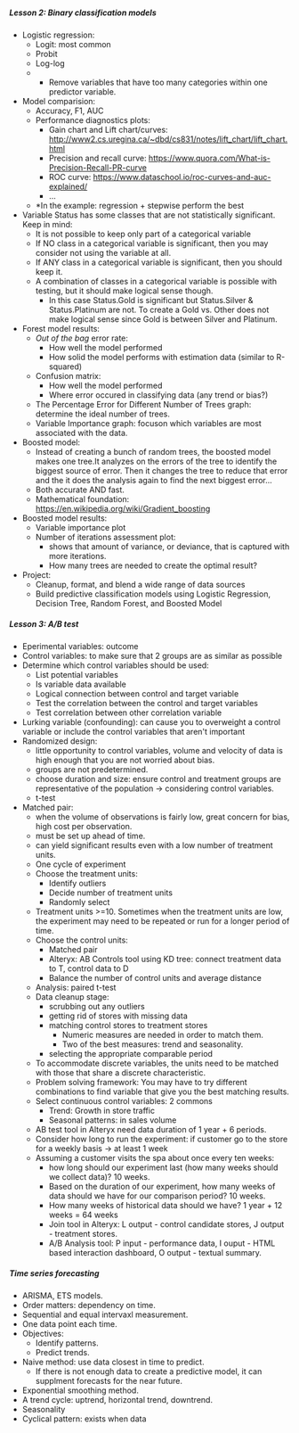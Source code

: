 ##### Lesson 2: Binary classification models
- Logistic regression: 
    - Logit: most common
    - Probit
    - Log-log
    - * Remove variables that have too many categories within one predictor variable.
- Model comparision:
    - Accuracy, F1, AUC
    - Performance diagnostics plots:
        - Gain chart and Lift chart/curves: http://www2.cs.uregina.ca/~dbd/cs831/notes/lift_chart/lift_chart.html
        - Precision and recall curve: https://www.quora.com/What-is-Precision-Recall-PR-curve
        - ROC curve: https://www.dataschool.io/roc-curves-and-auc-explained/ 
        - ...
    - *In the example: regression + stepwise perform the best
- Variable Status has some classes that are not statistically significant. Keep in mind:
    - It is not possible to keep only part of a categorical variable
    - If NO class in a categorical variable is significant, then you may consider not using the variable at all.
    - If ANY class in a categorical variable is significant, then you should keep it.
    - A combination of classes in a categorical variable is possible with testing, but it should make logical sense though.
        - In this case Status.Gold is significant but Status.Silver & Status.Platinum are not. To create a Gold vs. Other does not make logical sense since Gold is between Silver and Platinum.
- Forest model results:
    - *Out of the bag* error rate: 
        - How well the model performed
        - How solid the model performs with estimation data (similar to R-squared)
    - Confusion matrix: 
        - How well the model performed
        - Where error occured in classifying data (any trend or bias?)
    - The Percentage Error for Different Number of Trees graph: determine the ideal number of trees.
    - Variable Importance graph: focuson which variables are most associated with the data.
- Boosted model:
    - Instead of creating a bunch of random trees, the boosted model makes one tree.It analyzes on the errors of the tree to identify the biggest source of error. Then it changes the tree to reduce that error and the it does the analysis again to find the next biggest error...
    - Both accurate AND fast.
    - Mathematical foundation: https://en.wikipedia.org/wiki/Gradient_boosting
- Boosted model results:
    - Variable importance plot
    - Number of iterations assessment plot:     
        - shows that amount of variance, or deviance, that is captured with more iterations. 
        - How many trees are needed to create the optimal result?
- Project:
    - Cleanup, format, and blend a wide range of data sources
    - Build predictive classification models using Logistic Regression, Decision Tree, Random Forest, and Boosted Model

##### Lesson 3: A/B test
- Eperimental variables: outcome
- Control variables: to make sure that 2 groups are as similar as possible
- Determine which control variables should be used:
    - List potential variables
    - Is variable data available
    - Logical connection between control and target variable
    - Test the correlation between the control and target variables
    - Test correlation between other correlation variable
- Lurking variable (confounding): can cause you to overweight a control variable or include the control variables that aren't important
- Randomized design: 
    - little opportunity to control variables, volume and velocity of data is high enough that you are not worried about bias.
    - groups are not predetermined.
    - choose duration and size: ensure control and treatment groups are representative of the population -> considering control variables.
    - t-test
- Matched pair: 
    - when the volume of observations is fairly low, great concern for bias, high cost per observation.
    - must be set up ahead of time.
    - can yield significant results even with a low number of treatment units.
    - One cycle of experiment
    - Choose the treatment units:
        - Identify outliers
        - Decide number of treatment units
        - Randomly select
    - Treatment units >=10. Sometimes when the treatment units are low, the experiment may need to be repeated or run for a longer period of time.
    - Choose the control units:
        - Matched pair
        - Alteryx: AB Controls tool using KD tree: connect treatment data to T, control data to D
        - Balance the number of control units and average distance
    - Analysis: paired t-test
    - Data cleanup stage:
        - scrubbing out any outliers
        - getting rid of stores with missing data
        - matching control stores to treatment stores
            - Numeric measures are needed in order to match them.
            - Two of the best measures: trend and seasonality.
        - selecting the appropriate comparable period
    - To accommodate discrete variables, the units need to be matched with those that share a discrete characteristic.
    - Problem solving framework: You may have to try different combinations to find variable that give you the best matching results.
    - Select continuous control variables: 2 commons
        - Trend: Growth in store traffic
        - Seasonal patterns: in sales volume
    - AB test tool in Alteryx need data duration of 1 year + 6 periods.
    - Consider how long to run the experiment: if customer go to the store for a weekly basis -> at least 1 week 
    - Assuming a customer visits the spa about once every ten weeks: 
        - how long should our experiment last (how many weeks should we collect data)? 10 weeks.
        - Based on the duration of our experiment, how many weeks of data should we have for our comparison period? 10 weeks.
        - How many weeks of historical data should we have? 1 year + 12 weeks = 64 weeks
        - Join tool in Alteryx: L output - control candidate stores, J output - treatment stores.
        - A/B Analysis tool: P input - performance data,  I ouput - HTML based interaction dashboard, O output - textual summary.

##### Time series forecasting
- ARISMA, ETS models.
- Order matters: dependency on time.
- Sequential and equal intervaxl measurement.
- One data point each time.
- Objectives:
    - Identify patterns.
    - Predict trends.
- Naive method: use data closest in time to predict.
    - If there is not enough data to create a predictive model, it can supplment forecasts for the near future.
- Exponential smoothing method.
- A trend cycle: uptrend, horizontal trend, downtrend.
- Seasonality
- Cyclical pattern: exists when data 
